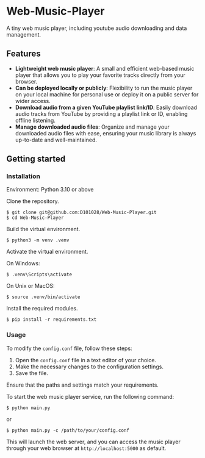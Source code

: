 # Web-Music-Player
 A tiny web music player, including youtube audio downloading and data management. 

## Features
- **Lightweight web music player**: A small and efficient web-based music player that allows you to play your favorite tracks directly from your browser.
- **Can be deployed locally or publicly**: Flexibility to run the music player on your local machine for personal use or deploy it on a public server for wider access.
- **Download audio from a given YouTube playlist link/ID**: Easily download audio tracks from YouTube by providing a playlist link or ID, enabling offline listening.
- **Manage downloaded audio files**: Organize and manage your downloaded audio files with ease, ensuring your music library is always up-to-date and well-maintained.

## Getting started

### Installation

Environment: Python 3.10 or above

Clone the repository.
```shell
$ git clone git@github.com:D101028/Web-Music-Player.git
$ cd Web-Music-Player
```

Build the virtual environment. 
```shell
$ python3 -m venv .venv
```

Activate the virtual environment.

On Windows:
```shell
$ .venv\Scripts\activate
```

On Unix or MacOS:
```shell
$ source .venv/bin/activate
```

Install the required modules.
```shell
$ pip install -r requirements.txt
```

### Usage
To modify the `config.conf` file, follow these steps:

1. Open the `config.conf` file in a text editor of your choice.
2. Make the necessary changes to the configuration settings.
3. Save the file.

Ensure that the paths and settings match your requirements.

To start the web music player service, run the following command:

```shell
$ python main.py
```
or
```shell
$ python main.py -c /path/to/your/config.conf
```

This will launch the web server, and you can access the music player through your web browser at `http://localhost:5000` as default.